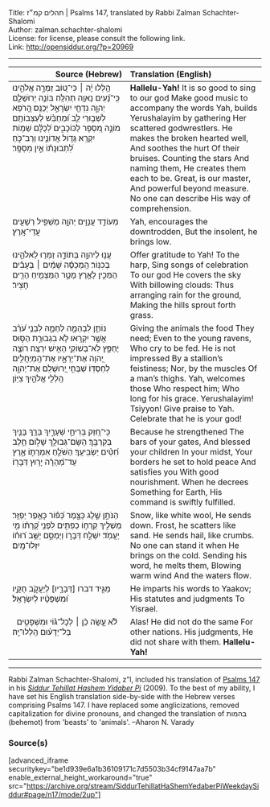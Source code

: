 <html>
<head></head>
<body>
Title: תהלים קמ״ז | Psalms 147, translated by Rabbi Zalman Schachter-Shalomi<br />
Author: zalman.schachter-shalomi<br />
License: for license, please consult the following link.<br />
Link: <a href="http://opensiddur.org/?p=20969">http://opensiddur.org/?p=20969</a>
<p />
<hr />

<table style="margin-left: auto;margin-right: auto;" class="draggable">
<thead><tr><th id="x" style="text-align: right;">Source (Hebrew)</th><th style="text-align: left;">Translation (English)</th></tr></thead>
<tbody>
<tr><td style="vertical-align:top;" width="46%">
<div class="liturgy"><span lang="he">
הַ֥לְלוּ יָ֨הּ ׀ 
כִּי־ט֭וֹב זַמְּרָ֣ה אֱלֹהֵ֑ינוּ 
כִּֽי־נָ֝עִים 
נָאוָ֥ה תְהִלָּֽה׃
בּוֹנֵ֣ה יְרוּשָׁלִַ֣ם יְהוָ֑ה 
נִדְחֵ֖י 
יִשְׂרָאֵ֣ל יְכַנֵּֽס׃
הָ֭רֹפֵא לִשְׁב֣וּרֵי לֵ֑ב 
וּ֝מְחַבֵּ֗שׁ 
לְעַצְּבוֹתָֽם׃
מוֹנֶ֣ה מִ֭סְפָּר לַכּוֹכָבִ֑ים 
לְ֝כֻלָּ֗ם שֵׁמ֥וֹת 
יִקְרָֽא׃
גָּד֣וֹל אֲדוֹנֵ֣ינוּ 
וְרַב־כֹּ֑חַ 
לִ֝תְבוּנָת֗וֹ 
אֵ֣ין מִסְפָּֽר׃
</span></div></td>
 
<td style="vertical-align:top;" width="53%">
<div class="english">
<strong>Hallelu-Yah!</strong>
It is so good to sing to our god 
Make good music 
to accompany the words 
Yah, builds Yerushalayim 
by gathering 
Her scattered godwrestlers.
He makes the broken hearted well, 
And soothes the hurt 
Of their bruises.
Counting the stars 
And naming them, 
He creates them each to be.
Great, is our master, 
And powerful beyond measure. 
No one can describe 
His way of comprehension.
</div></td></tr>


<tr><td style="vertical-align:top;" width="46%">
<div class="liturgy"><span lang="he">
מְעוֹדֵ֣ד עֲנָוִ֣ים יְהוָ֑ה 
מַשְׁפִּ֖יל רְשָׁעִ֣ים עֲדֵי־אָֽרֶץ׃
</span></div></td>
 
<td style="vertical-align:top;" width="53%">
<div class="english">
Yah, encourages the downtrodden, 
But the insolent, he brings low.
</div></td></tr>


<tr><td style="vertical-align:top;" width="46%">
<div class="liturgy"><span lang="he">
עֱנ֣וּ לַיהוָ֣ה בְּתוֹדָ֑ה 
זַמְּר֖וּ 
לֵאלֹהֵ֣ינוּ 
בְכִנּֽוֹר׃
הַֽמְכַסֶּ֬ה שָׁמַ֨יִם ׀ 
בְּעָבִ֗ים 
הַמֵּכִ֣ין לָאָ֣רֶץ מָטָ֑ר 
הַמַּצְמִ֖יחַ הָרִ֣ים חָצִֽיר׃
</span></div></td>
 
<td style="vertical-align:top;" width="53%">
<div class="english">
Offer gratitude to Yah! 
To the harp, 
Sing songs of celebration 
To our god 
He covers the sky 
With billowing clouds: 
Thus arranging rain for the ground, 
Making the hills sprout forth grass.
</div></td></tr>


<tr><td style="vertical-align:top;" width="46%">
<div class="liturgy"><span lang="he">
נוֹתֵ֣ן לִבְהֵמָ֣ה 
לַחְמָ֑הּ 
לִבְנֵ֥י עֹ֝רֵ֗ב 
אֲשֶׁ֣ר יִקְרָֽאוּ׃
לֹ֤א בִגְבוּרַ֣ת 
הַסּ֣וּס יֶחְפָּ֑ץ 
לֹֽא־בְשׁוֹקֵ֖י 
הָאִ֣ישׁ יִרְצֶֽה׃
רוֹצֶ֣ה יְ֭הוָה 
אֶת־יְרֵאָ֑יו 
אֶת־הַֽמְיַחֲלִ֥ים לְחַסְדּֽוֹ׃
שַׁבְּחִ֣י יְ֭רוּשָׁלִַם 
אֶת־יְהוָ֑ה הַֽלְלִ֖י 
אֱלֹהַ֣יִךְ צִיּֽוֹן׃
</span></div></td>
 
<td style="vertical-align:top;" width="53%">
<div class="english">
Giving the animals the food 
They need; 
Even to the young ravens, 
Who cry to be fed.
He is not impressed 
By a stallion’s feistiness; 
Nor, by the muscles 
Of a man’s thighs.
Yah, welcomes those 
Who respect him; 
Who long for his grace.
Yerushalayim! Tsiyyon! 
Give praise to Yah. 
Celebrate that he is your god!
</div></td></tr>


<tr><td style="vertical-align:top;" width="46%">
<div class="liturgy"><span lang="he">
כִּֽי־חִ֭זַּק 
בְּרִיחֵ֣י שְׁעָרָ֑יִךְ 
בֵּרַ֖ךְ בָּנַ֣יִךְ 
בְּקִרְבֵּֽךְ׃
הַשָּׂם־גְּבוּלֵ֥ךְ שָׁל֑וֹם 
חֵ֥לֶב חִ֝טִּ֗ים 
יַשְׂבִּיעֵֽךְ׃
הַשֹּׁלֵ֣חַ אִמְרָת֣וֹ 
אָ֑רֶץ 
עַד־מְ֝הֵרָ֗ה יָר֥וּץ דְּבָרֽוֹ׃
</span></div></td>
 
<td style="vertical-align:top;" width="53%">
<div class="english">
Because he strengthened 
The bars of your gates, 
And blessed your children 
In your midst, 
Your borders he set to hold peace 
And satisfies you 
With good nourishment.
When he decrees 
Something for Earth, 
His command is swiftly fulfilled.
</div></td></tr>


<tr><td style="vertical-align:top;" width="46%">
<div class="liturgy"><span lang="he">
הַנֹּתֵ֣ן שֶׁ֣לֶג כַּצָּ֑מֶר 
כְּ֝פ֗וֹר 
כָּאֵ֥פֶר יְפַזֵּֽר׃
מַשְׁלִ֣יךְ קַֽרְח֣וֹ כְפִתִּ֑ים 
לִפְנֵ֥י קָ֝רָת֗וֹ 
מִ֣י יַעֲמֹֽד׃
יִשְׁלַ֣ח דְּבָר֣וֹ וְיַמְסֵ֑ם 
יַשֵּׁ֥ב ר֝וּח֗וֹ 
יִזְּלוּ־מָֽיִם׃
</span></div></td>
 
<td style="vertical-align:top;" width="53%">
<div class="english">
Snow, like white wool, 
He sends down. 
Frost, he scatters like sand.
He sends hail, like crumbs. 
No one can stand it when 
He brings on the cold.
Sending his word, he melts them, 
Blowing warm wind 
And the waters flow.
</div></td></tr>


<tr><td style="vertical-align:top;" width="46%">
<div class="liturgy"><span lang="he">
מַגִּ֣יד דברו [דְּבָרָ֣יו] לְיַעֲקֹ֑ב 
חֻקָּ֥יו וּ֝מִשְׁפָּטָ֗יו 
לְיִשְׂרָאֵֽל׃
</span></div></td>
 
<td style="vertical-align:top;" width="53%">
<div class="english">
He imparts his words to Yaakov; 
His statutes and judgments 
To Yisrael. 
</div></td></tr>


<tr><td style="vertical-align:top;" width="46%">
<div class="liturgy"><span lang="he">
&nbsp;
לֹ֘א עָ֤שָׂה כֵ֨ן ׀ 
לְכָל־גּ֗וֹי וּמִשְׁפָּטִ֥ים 
בַּל־יְדָע֗וּם 
הַֽלְלוּ־יָֽהּ׃
</span></div></td>
 
<td style="vertical-align:top;" width="53%">
<div class="english">
Alas!
He did not do the same 
For other nations. His judgments, 
He did not share with them.
<strong>Hallelu-Yah!</strong>
</div></td></tr>
</tbody></table>

<hr />

Rabbi Zalman Schachter-Shalomi, z”l, included his translation of <a href="https://en.wikipedia.org/wiki/Psalms_147">Psalms 147</a> in his <em><a href="https://opensiddur.org/siddurim/ha-ari/neo-hasidut/reb-zalmans-open-siddur-tehillat-hashem/">Siddur Tehillat Hashem Yidaber Pi</a></em> (2009). To the best of my ability, I have set his English translation side-by-side with the Hebrew verses comprising Psalms 147. I have replaced some anglicizations, removed capitalization for divine pronouns, and changed the translation of בהמות (behemot) from 'beasts' to 'animals'. –Aharon N. Varady

<h3>Source(s)</h3>

[advanced_iframe securitykey="be1d939e6a1b36109171c7d5503b34cf9147aa7b" enable_external_height_workaround="true" src="https://archive.org/stream/SiddurTehillatHaShemYedaberPiWeekdaySiddur#page/n17/mode/2up"]
</body>
</html>